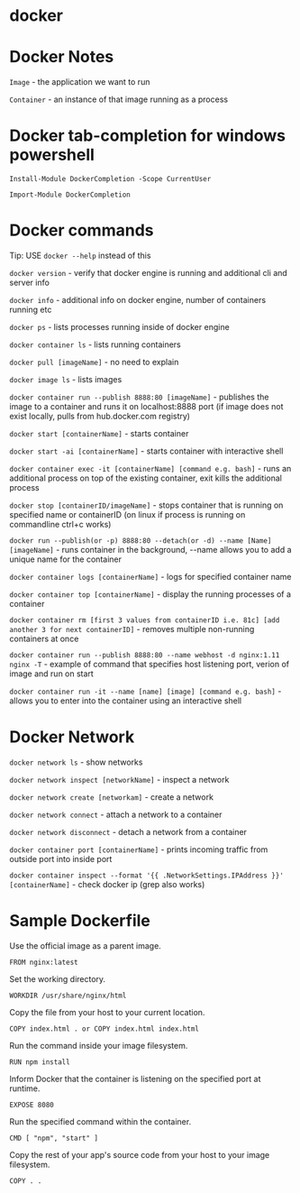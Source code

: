 # docker

# Docker Notes

`Image` - the application we want to run

`Container` - an instance of that image running as a process

# Docker tab-completion for windows powershell

`Install-Module DockerCompletion -Scope CurrentUser`

`Import-Module DockerCompletion`

# Docker commands

Tip: USE  `docker --help` instead of this

`docker version` - verify that docker engine is running and additional cli and server info

`docker info` - additional info on docker engine, number of containers running etc

`docker ps` - lists processes running inside of docker engine

`docker container ls` - lists running containers

`docker pull [imageName]` - no need to explain

`docker image ls` - lists images

`docker container run --publish 8888:80 [imageName]` - publishes the image to a container and runs it on localhost:8888 port (if image does not exist locally, pulls from hub.docker.com registry)

`docker start [containerName]` - starts container

`docker start -ai [containerName]` - starts container with interactive shell

`docker container exec -it [containerName] [command e.g. bash]` - runs an additional process on top of the existing container, exit kills the additional process

`docker stop [containerID/imageName]` - stops container that is running on specified name or containerID (on linux if process is running on commandline ctrl+c works)

`docker run --publish(or -p) 8888:80 --detach(or -d) --name [Name] [imageName]` - runs container in the background, --name allows you to add a unique name for the container

`docker container logs [containerName]` - logs for specified container name

`docker container top [containerName]` - display the running processes of a container

`docker container rm [first 3 values from containerID i.e. 81c] [add another 3 for next containerID]` - removes multiple non-running   containers at once

`docker container run --publish 8888:80 --name webhost -d nginx:1.11 nginx -T` - example of command that specifies host listening port, verion of image and run on start

`docker container run -it --name [name] [image] [command e.g. bash]` - allows you to enter into the container using an interactive shell

# Docker Network

`docker network ls` - show networks

`docker network inspect [networkName]` - inspect a network

`docker network create [networkam]` - create a network

`docker network connect` - attach a network to a container

`docker network disconnect` - detach a network from a container

`docker container port [containerName]` - prints incoming traffic from outside port into inside port

`docker container inspect --format '{{ .NetworkSettings.IPAddress }}' [containerName]` - check docker ip (grep also works)

# Sample Dockerfile

Use the official image as a parent image.

`FROM nginx:latest`

Set the working directory.

`WORKDIR /usr/share/nginx/html`

Copy the file from your host to your current location.

`COPY index.html . or COPY index.html index.html`

Run the command inside your image filesystem.

`RUN npm install`

Inform Docker that the container is listening on the specified port at runtime.

`EXPOSE 8080`

Run the specified command within the container.

`CMD [ "npm", "start" ]`

Copy the rest of your app's source code from your host to your image filesystem.

`COPY . .`
